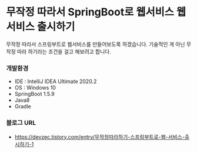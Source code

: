 # 무작정 따라서 SpringBoot로 웹서비스 웹 서비스 출시하기

무작정 따라서 스프링부트로 웹서비스를 만들어보도록 하겠습니다.
기술적인 게 아닌 무작정 따라 하기라는 조건을 걸고 해보려고 합니다.

### 개발환경
- IDE : IntelliJ IDEA Ultimate 2020.2
- OS : Windows 10
- SpringBoot 1.5.9
- Java8
- Gradle

### 블로그 URL
- https://devzec.tistory.com/entry/무작정따라하기-스프링부트로-웹-서비스-출시하기-1
